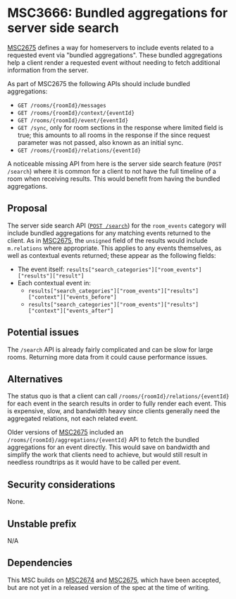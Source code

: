 # MSC3666: Bundled aggregations for server side search

[MSC2675](https://github.com/matrix-org/matrix-doc/pull/2675) defines a way for
homeservers to include events related to a requested event via "bundled aggregations".
These bundled aggregations help a client render a requested event without needing
to fetch additional information from the server.

As part of MSC2675 the following APIs should include bundled aggregations:

* `GET /rooms/{roomId}/messages`
* `GET /rooms/{roomId}/context/{eventId}`
* `GET /rooms/{roomId}/event/{eventId}`
* `GET /sync`, only for room sections in the response where limited field is true;
  this amounts to all rooms in the response if the since request parameter was
  not passed, also known as an initial sync.
* `GET /rooms/{roomId}/relations/{eventId}`

A noticeable missing API from here is the server side search feature (`POST /search`)
where it is common for a client to not have the full timeline of a room when
receiving results. This would benefit from having the bundled aggregations.


## Proposal

The server side search API ([`POST /search`](https://spec.matrix.org/v1.2/client-server-api/#post_matrixclientv3search))
for the `room_events` category will
include bundled aggregations for any matching events returned to the client.
As in [MSC2675](https://github.com/matrix-org/matrix-doc/pull/2675), the `unsigned`
field of the results would include `m.relations` where appropriate. This applies to
any events themselves, as well as contextual events returned; these appear as the
following fields:

* The event itself: `results["search_categories"]["room_events"]["results"]["result"]`
* Each contextual event in:
  * `results["search_categories"]["room_events"]["results"]["context"]["events_before"]`
  * `results["search_categories"]["room_events"]["results"]["context"]["events_after"]`


## Potential issues

The `/search` API is already fairly complicated and can be slow for large rooms.
Returning more data from it could cause performance issues.


## Alternatives

The status quo is that a client can call `/rooms/{roomId}/relations/{eventId}` for
each event in the search results in order to fully render each event. This is
expensive, slow, and bandwidth heavy since clients generally need the aggregated
relations, not each related event.

Older versions of [MSC2675](https://github.com/matrix-org/matrix-doc/pull/2675)
included an `/rooms/{roomId}/aggregations/{eventId}` API to fetch the bundled
aggregations for an event directly. This would save on bandwidth and simplify
the work that clients need to achieve, but would still result in needless
roundtrips as it would have to be  called per event.


## Security considerations

None.


## Unstable prefix

N/A


## Dependencies

This MSC builds on [MSC2674](https://github.com/matrix-org/matrix-doc/pull/2674)
and [MSC2675](https://github.com/matrix-org/matrix-doc/pull/2675), which have
been accepted, but are not yet in a released version of the spec at the time of
writing.
